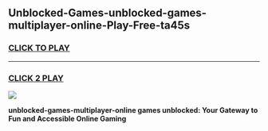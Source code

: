 
## Unblocked-Games-unblocked-games-multiplayer-online-Play-Free-ta45s
<h3>
<a href="https://premium76.site?title=unblocked-games-multiplayer-online&ref=15A">CLICK TO PLAY</a></h3>
<hr>

<h3>
<a href="https://premium76.site?title=unblocked-games-multiplayer-online&ref=15A">CLICK 2 PLAY</a>
  
</h3>

<a href="https://premium76.site?title=unblocked-games-multiplayer-online&ref=15A"><img src="https://clearcache.store/games.png"></a>


**unblocked-games-multiplayer-online games unblocked: Your Gateway to Fun and Accessible Online Gaming**
